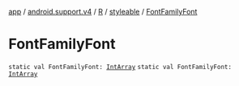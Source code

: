[app](../../../index.md) / [android.support.v4](../../index.md) / [R](../index.md) / [styleable](index.md) / [FontFamilyFont](.)

# FontFamilyFont

`static val FontFamilyFont: `[`IntArray`](https://kotlinlang.org/api/latest/jvm/stdlib/kotlin/-int-array/index.html)
`static val FontFamilyFont: `[`IntArray`](https://kotlinlang.org/api/latest/jvm/stdlib/kotlin/-int-array/index.html)